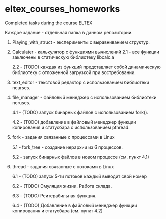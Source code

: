 # eltex_courses_homeworks
Completed tasks during the course ELTEX

Каждое задание - отдельная папка в данном репозитории. 

1. Playing_with_struct  - эксперименты с выравниванием структур.
2. Calculater - калькулятор с функциями вычислений
    2.1 - все функции заключены в статическую библиотеку libcalc.a
    
    2.2 - (TODO) каждая из функций представляет собой динамическую библиотеку с отложенной загрузкой при востребовании.
    
3. text_editor - текстовой редактор с использованием библиотеки ncurses. 

4. file_manager - файловый менеджер с использованием библиотеки ncruses.

    4.1 - (TODO) запуск бинарных файлов с использованием fork().
    
    4.2 - (TODO) добавление в файловый менеджер функции копирования и статусбара с использованием pthread.
    
5. fork - задания связанные с процессами в Linux

    5.1 - fork_tree - создание иерархии из 6 процессов.
    
    5.2 - запуск бинарных файлов в новом процессе (см. пункт 4.1)
    
6. thread - задания связанные с потоками в Linux

    6.1 - (TODO) запуск 5-ти потоков каждый выводит свой номер
    
    6.2 - (TODO) Эмуляция жизни. Работа склада.
    
    6.3 - (TODO) Реитерабильная функция.
    
    6.4 - (TODO) Добавление в файловый менеджер функции копирования и статусбара (см. пункт 4.2)

